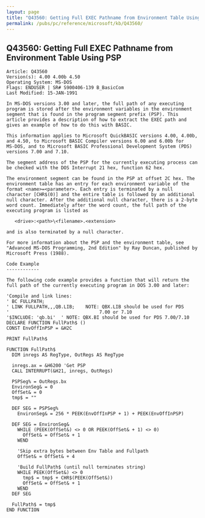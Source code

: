 ```yaml
---
layout: page
title: "Q43560: Getting Full EXEC Pathname from Environment Table Using PSP"
permalink: /pubs/pc/reference/microsoft/kb/Q43560/
---
```


## Q43560: Getting Full EXEC Pathname from Environment Table Using PSP

	Article: Q43560
	Version(s): 4.00 4.00b 4.50
	Operating System: MS-DOS
	Flags: ENDUSER | SR# S900406-139 B_BasicCom
	Last Modified: 15-JAN-1991
	
	In MS-DOS versions 3.00 and later, the full path of any executing
	program is stored after the environment variables in the environment
	segment that is found in the program segment prefix (PSP). This
	article provides a description of how to extract the EXEC path and
	gives an example of how to do this with BASIC.
	
	This information applies to Microsoft QuickBASIC versions 4.00, 4.00b,
	and 4.50, to Microsoft BASIC Compiler versions 6.00 and 6.00b for
	MS-DOS, and to Microsoft BASIC Professional Development System (PDS)
	versions 7.00 and 7.10.
	
	The segment address of the PSP for the currently executing process can
	be checked with the DOS Interrupt 21 hex, function 62 hex.
	
	The environment segment can be found in the PSP at offset 2C hex. The
	environment table has an entry for each environment variable of the
	format <name>=<parameter>. Each entry is terminated by a null
	character [CHR$(0)] and the entire table is followed by an additional
	null character. After the additional null character, there is a 2-byte
	word count. Immediately after the word count, the full path of the
	executing program is listed as
	
	   <drive>:<path>\<filename>.<extension>
	
	and is also terminated by a null character.
	
	For more information about the PSP and the environment table, see
	"Advanced MS-DOS Programming, 2nd Edition" by Ray Duncan, published by
	Microsoft Press (1988).
	
	Code Example
	------------
	
	The following code example provides a function that will return the
	full path of the currently executing program in DOS 3.00 and later:
	
	'Compile and link lines:
	' BC FULLPATH;
	' LINK FULLPATH,,,QB.LIB;    NOTE: QBX.LIB should be used for PDS
	'                                 7.00 or 7.10
	'$INCLUDE: 'qb.bi'  ' NOTE: QBX.BI should be used for PDS 7.00/7.10
	DECLARE FUNCTION FullPath$ ()
	CONST EnvOffInPSP = &H2C
	
	PRINT FullPath$
	
	FUNCTION FullPath$
	  DIM inregs AS RegType, OutRegs AS RegType
	
	  inregs.ax = &H6200 'Get PSP
	  CALL INTERRUPT(&H21, inregs, OutRegs)
	
	  PSPSeg% = OutRegs.bx
	  EnvironSeg& = 0
	  OffSet& = 0
	  tmp$ = ""
	
	  DEF SEG = PSPSeg%
	    EnvironSeg& = 256 * PEEK(EnvOffInPSP + 1) + PEEK(EnvOffInPSP)
	
	  DEF SEG = EnvironSeg&
	    WHILE (PEEK(OffSet&) <> 0 OR PEEK(OffSet& + 1) <> 0)
	      OffSet& = OffSet& + 1
	    WEND
	
	    'Skip extra bytes between Env Table and Fullpath
	    OffSet& = OffSet& + 4
	
	    'Build FullPath$ (until null terminates string)
	    WHILE PEEK(OffSet&) <> 0
	      tmp$ = tmp$ + CHR$(PEEK(OffSet&))
	      OffSet& = OffSet& + 1
	    WEND
	  DEF SEG
	
	  FullPath$ = tmp$
	END FUNCTION
